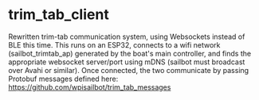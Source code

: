 # trim_tab_client

Rewritten trim-tab communication system, using Websockets instead of BLE this time. 
This runs on an ESP32, connects to a wifi network (sailbot_trimtab_ap) generated by the boat's main controller, and finds the appropriate websocket server/port using mDNS (sailbot must broadcast over Avahi or similar).
Once connected, the two communicate by passing Protobuf messages defined here: https://github.com/wpisailbot/trim_tab_messages
